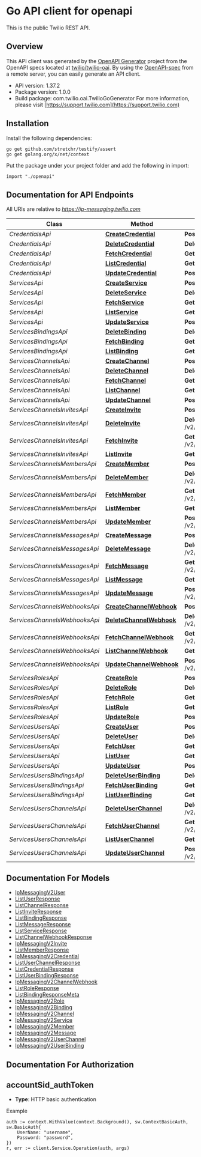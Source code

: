 # Go API client for openapi

This is the public Twilio REST API.

## Overview
This API client was generated by the [OpenAPI Generator](https://openapi-generator.tech) project from the OpenAPI specs located at [twilio/twilio-oai](https://github.com/twilio/twilio-oai/tree/main/spec).  By using the [OpenAPI-spec](https://www.openapis.org/) from a remote server, you can easily generate an API client.

- API version: 1.37.2
- Package version: 1.0.0
- Build package: com.twilio.oai.TwilioGoGenerator
For more information, please visit [https://support.twilio.com](https://support.twilio.com)

## Installation

Install the following dependencies:

```shell
go get github.com/stretchr/testify/assert
go get golang.org/x/net/context
```

Put the package under your project folder and add the following in import:

```golang
import "./openapi"
```

## Documentation for API Endpoints

All URIs are relative to *https://ip-messaging.twilio.com*

Class | Method | HTTP request | Description
------------ | ------------- | ------------- | -------------
*CredentialsApi* | [**CreateCredential**](docs/CredentialsApi.md#createcredential) | **Post** /v2/Credentials | 
*CredentialsApi* | [**DeleteCredential**](docs/CredentialsApi.md#deletecredential) | **Delete** /v2/Credentials/{Sid} | 
*CredentialsApi* | [**FetchCredential**](docs/CredentialsApi.md#fetchcredential) | **Get** /v2/Credentials/{Sid} | 
*CredentialsApi* | [**ListCredential**](docs/CredentialsApi.md#listcredential) | **Get** /v2/Credentials | 
*CredentialsApi* | [**UpdateCredential**](docs/CredentialsApi.md#updatecredential) | **Post** /v2/Credentials/{Sid} | 
*ServicesApi* | [**CreateService**](docs/ServicesApi.md#createservice) | **Post** /v2/Services | 
*ServicesApi* | [**DeleteService**](docs/ServicesApi.md#deleteservice) | **Delete** /v2/Services/{Sid} | 
*ServicesApi* | [**FetchService**](docs/ServicesApi.md#fetchservice) | **Get** /v2/Services/{Sid} | 
*ServicesApi* | [**ListService**](docs/ServicesApi.md#listservice) | **Get** /v2/Services | 
*ServicesApi* | [**UpdateService**](docs/ServicesApi.md#updateservice) | **Post** /v2/Services/{Sid} | 
*ServicesBindingsApi* | [**DeleteBinding**](docs/ServicesBindingsApi.md#deletebinding) | **Delete** /v2/Services/{ServiceSid}/Bindings/{Sid} | 
*ServicesBindingsApi* | [**FetchBinding**](docs/ServicesBindingsApi.md#fetchbinding) | **Get** /v2/Services/{ServiceSid}/Bindings/{Sid} | 
*ServicesBindingsApi* | [**ListBinding**](docs/ServicesBindingsApi.md#listbinding) | **Get** /v2/Services/{ServiceSid}/Bindings | 
*ServicesChannelsApi* | [**CreateChannel**](docs/ServicesChannelsApi.md#createchannel) | **Post** /v2/Services/{ServiceSid}/Channels | 
*ServicesChannelsApi* | [**DeleteChannel**](docs/ServicesChannelsApi.md#deletechannel) | **Delete** /v2/Services/{ServiceSid}/Channels/{Sid} | 
*ServicesChannelsApi* | [**FetchChannel**](docs/ServicesChannelsApi.md#fetchchannel) | **Get** /v2/Services/{ServiceSid}/Channels/{Sid} | 
*ServicesChannelsApi* | [**ListChannel**](docs/ServicesChannelsApi.md#listchannel) | **Get** /v2/Services/{ServiceSid}/Channels | 
*ServicesChannelsApi* | [**UpdateChannel**](docs/ServicesChannelsApi.md#updatechannel) | **Post** /v2/Services/{ServiceSid}/Channels/{Sid} | 
*ServicesChannelsInvitesApi* | [**CreateInvite**](docs/ServicesChannelsInvitesApi.md#createinvite) | **Post** /v2/Services/{ServiceSid}/Channels/{ChannelSid}/Invites | 
*ServicesChannelsInvitesApi* | [**DeleteInvite**](docs/ServicesChannelsInvitesApi.md#deleteinvite) | **Delete** /v2/Services/{ServiceSid}/Channels/{ChannelSid}/Invites/{Sid} | 
*ServicesChannelsInvitesApi* | [**FetchInvite**](docs/ServicesChannelsInvitesApi.md#fetchinvite) | **Get** /v2/Services/{ServiceSid}/Channels/{ChannelSid}/Invites/{Sid} | 
*ServicesChannelsInvitesApi* | [**ListInvite**](docs/ServicesChannelsInvitesApi.md#listinvite) | **Get** /v2/Services/{ServiceSid}/Channels/{ChannelSid}/Invites | 
*ServicesChannelsMembersApi* | [**CreateMember**](docs/ServicesChannelsMembersApi.md#createmember) | **Post** /v2/Services/{ServiceSid}/Channels/{ChannelSid}/Members | 
*ServicesChannelsMembersApi* | [**DeleteMember**](docs/ServicesChannelsMembersApi.md#deletemember) | **Delete** /v2/Services/{ServiceSid}/Channels/{ChannelSid}/Members/{Sid} | 
*ServicesChannelsMembersApi* | [**FetchMember**](docs/ServicesChannelsMembersApi.md#fetchmember) | **Get** /v2/Services/{ServiceSid}/Channels/{ChannelSid}/Members/{Sid} | 
*ServicesChannelsMembersApi* | [**ListMember**](docs/ServicesChannelsMembersApi.md#listmember) | **Get** /v2/Services/{ServiceSid}/Channels/{ChannelSid}/Members | 
*ServicesChannelsMembersApi* | [**UpdateMember**](docs/ServicesChannelsMembersApi.md#updatemember) | **Post** /v2/Services/{ServiceSid}/Channels/{ChannelSid}/Members/{Sid} | 
*ServicesChannelsMessagesApi* | [**CreateMessage**](docs/ServicesChannelsMessagesApi.md#createmessage) | **Post** /v2/Services/{ServiceSid}/Channels/{ChannelSid}/Messages | 
*ServicesChannelsMessagesApi* | [**DeleteMessage**](docs/ServicesChannelsMessagesApi.md#deletemessage) | **Delete** /v2/Services/{ServiceSid}/Channels/{ChannelSid}/Messages/{Sid} | 
*ServicesChannelsMessagesApi* | [**FetchMessage**](docs/ServicesChannelsMessagesApi.md#fetchmessage) | **Get** /v2/Services/{ServiceSid}/Channels/{ChannelSid}/Messages/{Sid} | 
*ServicesChannelsMessagesApi* | [**ListMessage**](docs/ServicesChannelsMessagesApi.md#listmessage) | **Get** /v2/Services/{ServiceSid}/Channels/{ChannelSid}/Messages | 
*ServicesChannelsMessagesApi* | [**UpdateMessage**](docs/ServicesChannelsMessagesApi.md#updatemessage) | **Post** /v2/Services/{ServiceSid}/Channels/{ChannelSid}/Messages/{Sid} | 
*ServicesChannelsWebhooksApi* | [**CreateChannelWebhook**](docs/ServicesChannelsWebhooksApi.md#createchannelwebhook) | **Post** /v2/Services/{ServiceSid}/Channels/{ChannelSid}/Webhooks | 
*ServicesChannelsWebhooksApi* | [**DeleteChannelWebhook**](docs/ServicesChannelsWebhooksApi.md#deletechannelwebhook) | **Delete** /v2/Services/{ServiceSid}/Channels/{ChannelSid}/Webhooks/{Sid} | 
*ServicesChannelsWebhooksApi* | [**FetchChannelWebhook**](docs/ServicesChannelsWebhooksApi.md#fetchchannelwebhook) | **Get** /v2/Services/{ServiceSid}/Channels/{ChannelSid}/Webhooks/{Sid} | 
*ServicesChannelsWebhooksApi* | [**ListChannelWebhook**](docs/ServicesChannelsWebhooksApi.md#listchannelwebhook) | **Get** /v2/Services/{ServiceSid}/Channels/{ChannelSid}/Webhooks | 
*ServicesChannelsWebhooksApi* | [**UpdateChannelWebhook**](docs/ServicesChannelsWebhooksApi.md#updatechannelwebhook) | **Post** /v2/Services/{ServiceSid}/Channels/{ChannelSid}/Webhooks/{Sid} | 
*ServicesRolesApi* | [**CreateRole**](docs/ServicesRolesApi.md#createrole) | **Post** /v2/Services/{ServiceSid}/Roles | 
*ServicesRolesApi* | [**DeleteRole**](docs/ServicesRolesApi.md#deleterole) | **Delete** /v2/Services/{ServiceSid}/Roles/{Sid} | 
*ServicesRolesApi* | [**FetchRole**](docs/ServicesRolesApi.md#fetchrole) | **Get** /v2/Services/{ServiceSid}/Roles/{Sid} | 
*ServicesRolesApi* | [**ListRole**](docs/ServicesRolesApi.md#listrole) | **Get** /v2/Services/{ServiceSid}/Roles | 
*ServicesRolesApi* | [**UpdateRole**](docs/ServicesRolesApi.md#updaterole) | **Post** /v2/Services/{ServiceSid}/Roles/{Sid} | 
*ServicesUsersApi* | [**CreateUser**](docs/ServicesUsersApi.md#createuser) | **Post** /v2/Services/{ServiceSid}/Users | 
*ServicesUsersApi* | [**DeleteUser**](docs/ServicesUsersApi.md#deleteuser) | **Delete** /v2/Services/{ServiceSid}/Users/{Sid} | 
*ServicesUsersApi* | [**FetchUser**](docs/ServicesUsersApi.md#fetchuser) | **Get** /v2/Services/{ServiceSid}/Users/{Sid} | 
*ServicesUsersApi* | [**ListUser**](docs/ServicesUsersApi.md#listuser) | **Get** /v2/Services/{ServiceSid}/Users | 
*ServicesUsersApi* | [**UpdateUser**](docs/ServicesUsersApi.md#updateuser) | **Post** /v2/Services/{ServiceSid}/Users/{Sid} | 
*ServicesUsersBindingsApi* | [**DeleteUserBinding**](docs/ServicesUsersBindingsApi.md#deleteuserbinding) | **Delete** /v2/Services/{ServiceSid}/Users/{UserSid}/Bindings/{Sid} | 
*ServicesUsersBindingsApi* | [**FetchUserBinding**](docs/ServicesUsersBindingsApi.md#fetchuserbinding) | **Get** /v2/Services/{ServiceSid}/Users/{UserSid}/Bindings/{Sid} | 
*ServicesUsersBindingsApi* | [**ListUserBinding**](docs/ServicesUsersBindingsApi.md#listuserbinding) | **Get** /v2/Services/{ServiceSid}/Users/{UserSid}/Bindings | 
*ServicesUsersChannelsApi* | [**DeleteUserChannel**](docs/ServicesUsersChannelsApi.md#deleteuserchannel) | **Delete** /v2/Services/{ServiceSid}/Users/{UserSid}/Channels/{ChannelSid} | 
*ServicesUsersChannelsApi* | [**FetchUserChannel**](docs/ServicesUsersChannelsApi.md#fetchuserchannel) | **Get** /v2/Services/{ServiceSid}/Users/{UserSid}/Channels/{ChannelSid} | 
*ServicesUsersChannelsApi* | [**ListUserChannel**](docs/ServicesUsersChannelsApi.md#listuserchannel) | **Get** /v2/Services/{ServiceSid}/Users/{UserSid}/Channels | 
*ServicesUsersChannelsApi* | [**UpdateUserChannel**](docs/ServicesUsersChannelsApi.md#updateuserchannel) | **Post** /v2/Services/{ServiceSid}/Users/{UserSid}/Channels/{ChannelSid} | 


## Documentation For Models

 - [IpMessagingV2User](docs/IpMessagingV2User.md)
 - [ListUserResponse](docs/ListUserResponse.md)
 - [ListChannelResponse](docs/ListChannelResponse.md)
 - [ListInviteResponse](docs/ListInviteResponse.md)
 - [ListBindingResponse](docs/ListBindingResponse.md)
 - [ListMessageResponse](docs/ListMessageResponse.md)
 - [ListServiceResponse](docs/ListServiceResponse.md)
 - [ListChannelWebhookResponse](docs/ListChannelWebhookResponse.md)
 - [IpMessagingV2Invite](docs/IpMessagingV2Invite.md)
 - [ListMemberResponse](docs/ListMemberResponse.md)
 - [IpMessagingV2Credential](docs/IpMessagingV2Credential.md)
 - [ListUserChannelResponse](docs/ListUserChannelResponse.md)
 - [ListCredentialResponse](docs/ListCredentialResponse.md)
 - [ListUserBindingResponse](docs/ListUserBindingResponse.md)
 - [IpMessagingV2ChannelWebhook](docs/IpMessagingV2ChannelWebhook.md)
 - [ListRoleResponse](docs/ListRoleResponse.md)
 - [ListBindingResponseMeta](docs/ListBindingResponseMeta.md)
 - [IpMessagingV2Role](docs/IpMessagingV2Role.md)
 - [IpMessagingV2Binding](docs/IpMessagingV2Binding.md)
 - [IpMessagingV2Channel](docs/IpMessagingV2Channel.md)
 - [IpMessagingV2Service](docs/IpMessagingV2Service.md)
 - [IpMessagingV2Member](docs/IpMessagingV2Member.md)
 - [IpMessagingV2Message](docs/IpMessagingV2Message.md)
 - [IpMessagingV2UserChannel](docs/IpMessagingV2UserChannel.md)
 - [IpMessagingV2UserBinding](docs/IpMessagingV2UserBinding.md)


## Documentation For Authorization



## accountSid_authToken

- **Type**: HTTP basic authentication

Example

```golang
auth := context.WithValue(context.Background(), sw.ContextBasicAuth, sw.BasicAuth{
    UserName: "username",
    Password: "password",
})
r, err := client.Service.Operation(auth, args)
```

